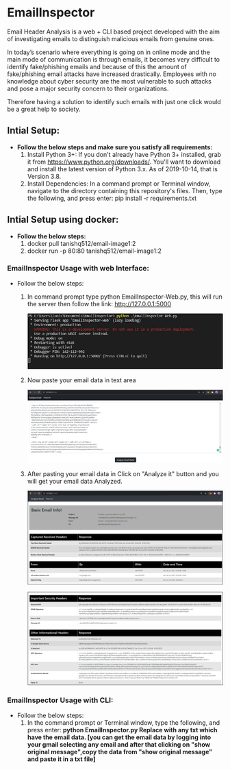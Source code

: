 ﻿# EmailInspector
Email Header Analysis is a web + CLI based project developed with the aim of investigating emails to distinguish malicious emails from genuine ones.

In today’s scenario where everything is going on in online mode and the main mode of communication is through emails, it becomes very difficult to identify fake/phishing emails and because of this the amount of fake/phishing email attacks have increased drastically. Employees with no knowledge about cyber security are the most vulnerable to such attacks and pose a major security concern to their organizations. 

Therefore having a solution to identify such emails with just one click would be a great help to society.  

## Intial Setup:
* <b>Follow the below steps and make sure you satisfy all requirements:</b>
  1. Install Python 3+: If you don't already have Python 3+ installed, grab it from https://www.python.org/downloads/. You'll want to download and install the latest version of        Python 3.x. As of 2019-10-14, that is Version 3.8.
  2. Install Dependencies: In a command prompt or Terminal window, navigate to the directory containing this repository's files. Then, type the following, and press enter:
     pip install -r requirements.txt
 
## Intial Setup using docker:
* <b>Follow the below steps:</b>
   1. docker pull tanishq512/email-image1:2
   2. docker run -p 80:80 tanishq512/email-image1:2  
     
### EmailInspector Usage with web Interface:
* Follow the below steps:
  1. In command prompt type python EmailInspector-Web.py, this will run the server then follow the link: http://127.0.0.1:5000
  
     ![alt text](https://github.com/TanishqDsharma/EmailInspector/blob/main/screenshots/2021-06-27%2015_05_24-EmailInspector-Web.py%20-%20EmailInspector.png)
  
  2. Now paste your email data in text area  
     
     ![alt text](https://github.com/TanishqDsharma/EmailInspector/blob/main/screenshots/2021-06-27%2015_10_17-Mail.png)
  
  3. After pasting your email data in Click on "Analyze it" button and you will get your email data Analyzed.
     
     ![alt text](https://github.com/TanishqDsharma/EmailInspector/blob/main/screenshots/2021-06-27%2015_10_58-Response.png)
     
     ![alt text](https://github.com/TanishqDsharma/EmailInspector/blob/main/screenshots/2021-06-27%2015_11_22-Response.png)

### EmailInspector Usage with CLI:
* Follow the below steps:
  1. In the command prompt or Terminal window, type the following, and press enter: <b>python EmailInspector.py<b> <file>
     Replace <file> with any txt which have the email data. [you can get the email data by logging into your gmail selecting any email and after that clicking on "show original
      message",copy the data from "show original message" and paste it in a txt file]
  

     
     




